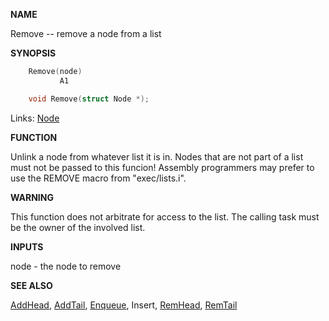 
**NAME**

Remove -- remove a node from a list

**SYNOPSIS**

```c
    Remove(node)
           A1

    void Remove(struct Node *);

```
Links: [Node](_OOYQ) 

**FUNCTION**

Unlink a node from whatever list it is in.  Nodes that are not part
of a list must not be passed to this funcion!  Assembly programmers
may prefer to use the REMOVE macro from &#034;exec/lists.i&#034;.

**WARNING**

This function does not arbitrate for access to the list.  The
calling task must be the owner of the involved list.

**INPUTS**

node - the node to remove

**SEE ALSO**

[AddHead](AddHead), [AddTail](AddTail), [Enqueue](Enqueue), Insert, [RemHead](RemHead), [RemTail](RemTail)
